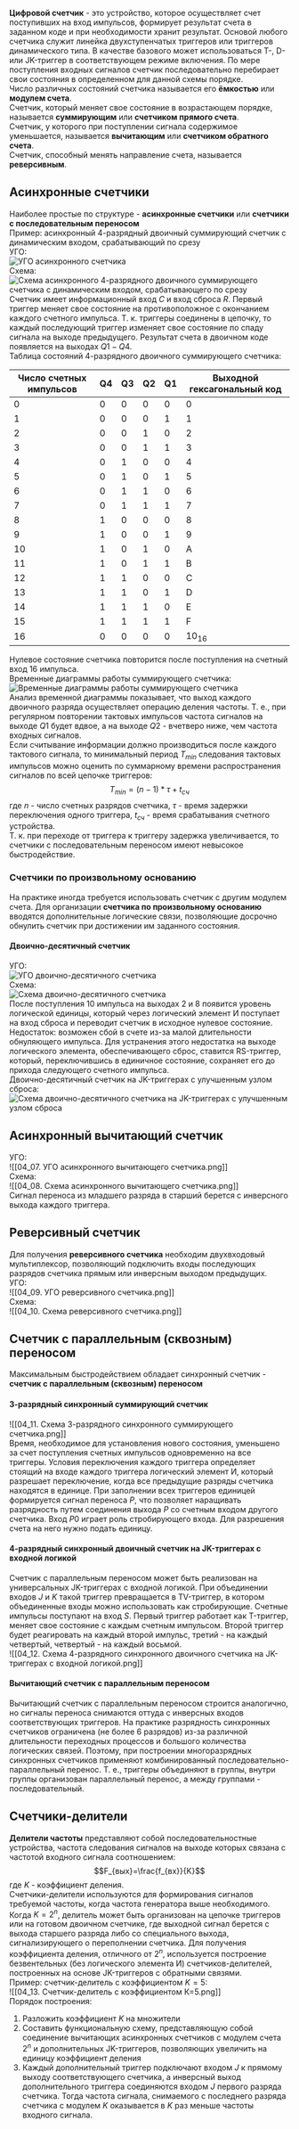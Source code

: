 **Цифровой счетчик** - это устройство, которое осуществляет счет поступивших на вход импульсов, формирует результат счета в заданном коде и при необходимости хранит результат. Основой любого счетчика служит линейка двухступенчатых триггеров или триггеров динамического типа. В качестве базового может использоваться T-, D- или JK-триггер в соответствующем режиме включения. По мере поступления входных сигналов счетчик последовательно перебирает свои состояния в определенном для данной схемы порядке.  
Число различных состояний счетчика называется его **ёмкостью** или **модулем счета**.  
Счетчик, который меняет свое состояние в возрастающем порядке, называется **суммирующим** или **счетчиком прямого счета**.  
Счетчик, у которого при поступлении сигнала содержимое уменьшается, называется **вычитающим** или **счетчиком обратного счета**.  
Счетчик, способный менять направление счета, называется **реверсивным**.  
## Асинхронные счетчики
Наиболее простые по структуре - **асинхронные счетчики** или **счетчики с последовательным переносом**  
Пример: асинхронный 4-разрядный двоичный суммирующий счетчик с динамическим входом, срабатывающий по срезу  
УГО:  
![УГО асинхронного счетчика](../Pictures/04_01.%20УГО%20асинхронного%20счетчика.png)  
Схема:  
![Схема асинхронного 4-разрядного двоичного суммирующего счетчика с динамическим входом, срабатывающего по срезу](../Pictures/04_02.%20Схема%20асинхронного%204-разрядного%20двоичного%20суммирующего%20счетчика%20с%20динамическим%20входом,%20срабатывающего%20по%20срезу.png)  
Счетчик имеет информационный вход $C$ и вход сброса $R$. Первый триггер меняет свое состояние на противоположное с окончанием каждого счетного импульса. Т. к. триггеры соединены в цепочку, то каждый последующий триггер изменяет свое состояние по спаду сигнала на выходе предыдущего. Результат счета в двоичном коде появляется на выходах $Q1-Q4$.  
Таблица состояний 4-разрядного двоичного суммирующего счетчика:

| Число счетных импульсов | Q4 | Q3 | Q2 | Q1 | Выходной гексагональный код |
| ---- | ---- | ---- | ---- | ---- | ---- |
| 0 | 0 | 0 | 0 | 0 | 0 |
| 1 | 0 | 0 | 0 | 1 | 1 |
| 2 | 0 | 0 | 1 | 0 | 2 |
| 3 | 0 | 0 | 1 | 1 | 3 |
| 4 | 0 | 1 | 0 | 0 | 4 |
| 5 | 0 | 1 | 0 | 1 | 5 |
| 6 | 0 | 1 | 1 | 0 | 6 |
| 7 | 0 | 1 | 1 | 1 | 7 |
| 8 | 1 | 0 | 0 | 0 | 8 |
| 9 | 1 | 0 | 0 | 1 | 9 |
| 10 | 1 | 0 | 1 | 0 | A |
| 11 | 1 | 0 | 1 | 1 | B |
| 12 | 1 | 1 | 0 | 0 | C |
| 13 | 1 | 1 | 0 | 1 | D |
| 14 | 1 | 1 | 1 | 0 | E |
| 15 | 1 | 1 | 1 | 1 | F |
| 16 | 0 | 0 | 0 | 0 | $10_{16}$  |
  
Нулевое состояние счетчика повторится после поступления на счетный вход 16 импульса.  
Временные диаграммы работы суммирующего счетчика:  
![Временные диаграммы работы суммирующего счетчика](../Pictures/04_03.%20Временные%20диаграммы%20работы%20суммирующего%20счетчика.png)  
Анализ временной диаграммы показывает, что выход каждого двоичного разряда осуществляет операцию деления частоты. Т. е., при регулярном повторении тактовых импульсов частота сигналов на выходе $Q1$ будет вдвое, а на выходе $Q2$ - вчетверо ниже, чем частота входных сигналов.  
Если считывание информации должно производиться после каждого тактового сигнала, то минимальный период $T_{min}$ следования тактовых импульсов можно оценить по суммарному времени распространения сигналов по всей цепочке триггеров:
$$T_{min}=(n-1)*τ+t_{сч}$$
где $n$ - число счетных разрядов счетчика, $τ$ - время задержки переключения одного триггера, $t_{сч}$ - время срабатывания счетного устройства.  
Т. к. при переходе от триггера к триггеру задержка увеличивается, то счетчики с последовательным переносом имеют невысокое быстродействие.  
### Счетчики по произвольному основанию
На практике иногда требуется использовать счетчик с другим модулем счета. Для организации **счетчика по произвольному основанию** вводятся дополнительные логические связи, позволяющие досрочно обнулить счетчик при достижении им заданного состояния.  
#### Двоично-десятичный счетчик  
УГО:  
![УГО двоично-десятичного счетчика](../Pictures/04_04.%20УГО%20двоично-десятичного%20счетчика.png)  
Схема:  
![Схема двоично-десятичного счетчика](../Pictures/04_05.%20Схема%20двоично-десятичного%20счетчика.png)  
После поступления 10 импульса на выходах 2 и 8 появится уровень логической единицы, который через логический элемент И поступает на вход сброса и переводит счетчик в исходное нулевое состояние. Недостаток: возможен сбой в счете из-за малой длительности обнуляющего импульса. Для устранения этого недостатка на выходе логического элемента, обеспечивающего сброс, ставится RS-триггер, который, переключившись в единичное состояние, сохраняет его до прихода следующего счетного импульса.  
Двоично-десятичный счетчик на JK-триггерах с улучшенным узлом сброса:  
![Схема двоично-десятичного счетчика на JK-триггерах с улучшенным узлом сброса](../Pictures/04_06.%20Схема%20двоично-десятичного%20счетчика%20на%20JK-триггерах%20с%20улучшенным%20узлом%20сброса.png)  
## Асинхронный вычитающий счетчик
УГО:  
![[04_07. УГО асинхронного вычитающего счетчика.png]]  
Схема:  
![[04_08. Схема асинхронного вычитающего счетчика.png]]  
Сигнал переноса из младшего разряда в старший берется с инверсного выхода каждого триггера. 
## Реверсивный счетчик
Для получения **реверсивного счетчика** необходим двухвходовый мультиплексор, позволяющий подключить входы последующих разрядов счетчика прямым или инверсным выходом предыдущих.  
УГО:  
![[04_09. УГО реверсивного счетчика.png]]  
Схема:  
![[04_10. Схема реверсивного счетчика.png]]  
## Счетчик с параллельным (сквозным) переносом
Максимальным быстродействием обладает синхронный счетчик - **счетчик с параллельным (сквозным) переносом**  
#### 3-разрядный синхронный суммирующий счетчик  
![[04_11. Схема 3-разрядного синхронного суммирующего счетчика.png]]  
Время, необходимое для установления нового состояния, уменьшено за счет поступления счетных импульсов одновременно на все триггеры. Условия переключения каждого триггера определяет стоящий на входе каждого триггера логический элемент И, который разрешает переключение, когда все предыдущие разряды счетчика находятся в единице. При заполнении всех триггеров единицей формируется сигнал переноса $P$, что позволяет наращивать разрядность путем соединения выхода $P$ со счетным входом другого счетчика. Вход $P0$ играет роль стробирующего входа. Для разрешения счета на него нужно подать единицу.  
#### 4-разрядный синхронный двоичный счетчик на JK-триггерах с входной логикой
Счетчик с параллельным переносом может быть реализован на универсальных JK-триггерах с входной логикой. При объединении входов $J$ и $K$ такой триггер превращается в TV-триггер, в котором объединенные входы можно использовать как стробирующие. Счетные импульсы поступают на вход $S$. Первый триггер работает как T-триггер, меняет свое состояние с каждым счетным импульсом. Второй триггер будет реагировать на каждый второй импульс, третий - на каждый четвертый, четвертый - на каждый восьмой.  
![[04_12. Схема 4-разрядного синхронного двоичного счетчика на JK-триггерах с входной логикой.png]]  
#### Вычитающий счетчик с параллельным переносом
Вычитающий счетчик с параллельным переносом строится аналогично, но сигналы переноса снимаются оттуда с инверсных входов соответствующих триггеров. На практике разрядность синхронных счетчиков ограничена (не более 6 разрядов) из-за различной длительности переходных процессов и большого количества логических связей. Поэтому, при построении многоразрядных синхронных счетчиков применяют комбинированный последовательно-параллельный перенос. Т. е., триггеры объединяют в группы, внутри группы организован параллельный перенос, а между группами - последовательный.
## Счетчики-делители
**Делители частоты** представляют собой последовательностные устройства, частота следования сигналов на выходе которых связана с частотой входного сигнала соотношением: $$F_{вых}=\frac{f_{вх}}{K}$$где $K$ - коэффициент деления.  
Счетчики-делители используются для формирования сигналов требуемой частоты, когда частота генератора выше необходимого. Когда $K=2^n$, делитель может быть организован на цепочке триггеров или на готовом двоичном счетчике, где выходной сигнал берется с выхода старшего разряда либо со специального выхода, сигнализирующего о переполнении счетчика. Для получения коэффициента деления, отличного от $2^n$, используется построение безвентельных (без логического элемента И) счетчиков-делителей, построенных на основе JK-триггеров с обратными связями.  
Пример: счетчик-делитель с коэффициентом $K=5$:  
![[04_13. Счетчик-делитель с коэффициентом К=5.png]]  
Порядок построения:
1. Разложить коэффициент $K$ на множители
2. Составить функциональную схему, представляющую собой соединение вычитающих асинхронных счетчиков с модулем счета $2^n$ и дополнительных JK-триггеров, позволяющих увеличить на единицу коэффициент деления
3. Каждый дополнительный триггер подключают входом $J$ к прямому выходу соответствующего счетчика, а инверсный выход дополнительного триггера соединяются входом $J$ первого разряда счетчика. Тогда частота сигнала, снимаемого с последнего разряда счетчика с модулем $K$ оказывается в $K$ раз меньше частоты входного сигнала. 